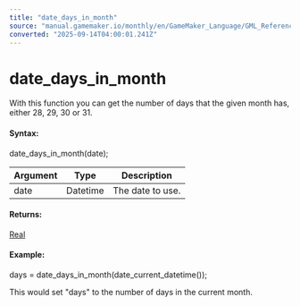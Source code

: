 ```yaml
---
title: "date_days_in_month"
source: "manual.gamemaker.io/monthly/en/GameMaker_Language/GML_Reference/Maths_And_Numbers/Date_And_Time/date_days_in_month.htm"
converted: "2025-09-14T04:00:01.241Z"
---
```


# date\_days\_in\_month

With this function you can get the number of days that the given month has, either 28, 29, 30 or 31.

#### Syntax:

date\_days\_in\_month(date);

| Argument | Type | Description |
| --- | --- | --- |
| date | Datetime | The date to use. |

#### Returns:

[Real](../../../../../../../GameMaker_Language/GML_Overview/Data_Types.md)

#### Example:

days = date\_days\_in\_month(date\_current\_datetime());

This would set "days" to the number of days in the current month.